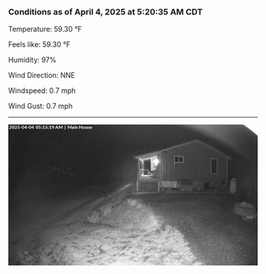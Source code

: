 ### Conditions as of April 4, 2025 at 5:20:35 AM CDT 

Temperature: 59.30 &deg;F

Feels like: 59.30 &deg;F

Humidity: 97%

Wind Direction: NNE

Windspeed: 0.7 mph

Wind Gust: 0.7 mph

---

<img src="./images/latest.jpeg"/>

